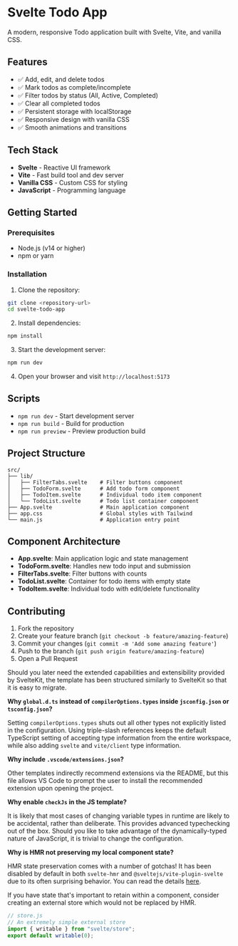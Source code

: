 # Svelte Todo App

A modern, responsive Todo application built with Svelte, Vite, and vanilla CSS.

## Features

- ✅ Add, edit, and delete todos
- ✅ Mark todos as complete/incomplete
- ✅ Filter todos by status (All, Active, Completed)
- ✅ Clear all completed todos
- ✅ Persistent storage with localStorage
- ✅ Responsive design with vanilla CSS
- ✅ Smooth animations and transitions

## Tech Stack

- **Svelte** - Reactive UI framework
- **Vite** - Fast build tool and dev server
- **Vanilla CSS** - Custom CSS for styling
- **JavaScript** - Programming language

## Getting Started

### Prerequisites

- Node.js (v14 or higher)
- npm or yarn

### Installation

1. Clone the repository:

```bash
git clone <repository-url>
cd svelte-todo-app
```

2. Install dependencies:

```bash
npm install
```

3. Start the development server:

```bash
npm run dev
```

4. Open your browser and visit `http://localhost:5173`

## Scripts

- `npm run dev` - Start development server
- `npm run build` - Build for production
- `npm run preview` - Preview production build

## Project Structure

```
src/
├── lib/
│   ├── FilterTabs.svelte    # Filter buttons component
│   ├── TodoForm.svelte      # Add todo form component
│   ├── TodoItem.svelte      # Individual todo item component
│   └── TodoList.svelte      # Todo list container component
├── App.svelte               # Main application component
├── app.css                  # Global styles with Tailwind
└── main.js                  # Application entry point
```

## Component Architecture

- **App.svelte**: Main application logic and state management
- **TodoForm.svelte**: Handles new todo input and submission
- **FilterTabs.svelte**: Filter buttons with counts
- **TodoList.svelte**: Container for todo items with empty state
- **TodoItem.svelte**: Individual todo with edit/delete functionality

## Contributing

1. Fork the repository
2. Create your feature branch (`git checkout -b feature/amazing-feature`)
3. Commit your changes (`git commit -m 'Add some amazing feature'`)
4. Push to the branch (`git push origin feature/amazing-feature`)
5. Open a Pull Request

Should you later need the extended capabilities and extensibility provided by SvelteKit, the template has been structured similarly to SvelteKit so that it is easy to migrate.

**Why `global.d.ts` instead of `compilerOptions.types` inside `jsconfig.json` or `tsconfig.json`?**

Setting `compilerOptions.types` shuts out all other types not explicitly listed in the configuration. Using triple-slash references keeps the default TypeScript setting of accepting type information from the entire workspace, while also adding `svelte` and `vite/client` type information.

**Why include `.vscode/extensions.json`?**

Other templates indirectly recommend extensions via the README, but this file allows VS Code to prompt the user to install the recommended extension upon opening the project.

**Why enable `checkJs` in the JS template?**

It is likely that most cases of changing variable types in runtime are likely to be accidental, rather than deliberate. This provides advanced typechecking out of the box. Should you like to take advantage of the dynamically-typed nature of JavaScript, it is trivial to change the configuration.

**Why is HMR not preserving my local component state?**

HMR state preservation comes with a number of gotchas! It has been disabled by default in both `svelte-hmr` and `@sveltejs/vite-plugin-svelte` due to its often surprising behavior. You can read the details [here](https://github.com/sveltejs/svelte-hmr/tree/master/packages/svelte-hmr#preservation-of-local-state).

If you have state that's important to retain within a component, consider creating an external store which would not be replaced by HMR.

```js
// store.js
// An extremely simple external store
import { writable } from "svelte/store";
export default writable(0);
```
